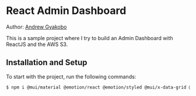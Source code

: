 # React Admin Dashboard

Author: [Andrew Gyakobo](https://github.com/Gyakobo)

This is a sample project where I try to build an Admin Dashboard with ReactJS and the AWS S3. 

## Installation and Setup

To start with the project, run the following commands:

```bash
$ npm i @mui/material @emotion/react @emotion/styled @mui/x-data-grid @mui/icons-material react-router-dom@6 react-pro-sidebar formik yup @fullcalendar/core @fullcalendar/daygrid @fullcalendar/timegrid @fullcalendar/list @nivo/core @nivo/pie @nivo/line @nivo/bar @nivo/geo
```

